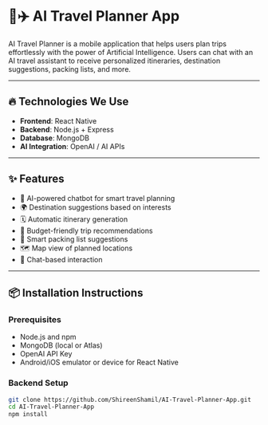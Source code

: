 # 🧠✈️ AI Travel Planner App

AI Travel Planner is a mobile application that helps users plan trips effortlessly with the power of Artificial Intelligence. Users can chat with an AI travel assistant to receive personalized itineraries, destination suggestions, packing lists, and more.

---

## 🔥 Technologies We Use

- **Frontend**: React Native
- **Backend**: Node.js + Express
- **Database**: MongoDB
- **AI Integration**: OpenAI / AI APIs

---

## ✨ Features

- 🤖 AI-powered chatbot for smart travel planning
- 🌍 Destination suggestions based on interests
- 🗓️ Automatic itinerary generation
- 💸 Budget-friendly trip recommendations
- 🧳 Smart packing list suggestions
- 🗺️ Map view of planned locations
- 💬 Chat-based interaction

---

## 📦 Installation Instructions

### Prerequisites

- Node.js and npm
- MongoDB (local or Atlas)
- OpenAI API Key
- Android/iOS emulator or device for React Native

### Backend Setup

```bash
git clone https://github.com/ShireenShamil/AI-Travel-Planner-App.git
cd AI-Travel-Planner-App
npm install
